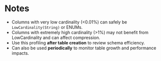# Notes

- Columns with very low cardinality (<0.01%) can safely be `LowCardinality(String)` or ENUMs.
- Columns with extremely high cardinality (>1%) may not benefit from LowCardinality and can affect compression.
- Use this profiling **after table creation** to review schema efficiency.
- Can also be used **periodically** to monitor table growth and performance impacts.
